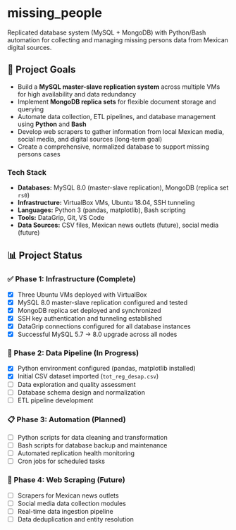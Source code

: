 # missing_people
Replicated database system (MySQL + MongoDB) with Python/Bash automation for collecting and managing missing persons data from Mexican digital sources.

## 🎯 Project Goals

- Build a **MySQL master-slave replication system** across multiple VMs for high availability and data redundancy
- Implement **MongoDB replica sets** for flexible document storage and querying
- Automate data collection, ETL pipelines, and database management using **Python** and **Bash**
- Develop web scrapers to gather information from local Mexican media, social media, and digital sources (long-term goal)
- Create a comprehensive, normalized database to support missing persons cases

### Tech Stack

- **Databases:** MySQL 8.0 (master-slave replication), MongoDB (replica set `rs0`)
- **Infrastructure:** VirtualBox VMs, Ubuntu 18.04, SSH tunneling
- **Languages:** Python 3 (pandas, matplotlib), Bash scripting
- **Tools:** DataGrip, Git, VS Code
- **Data Sources:** CSV files, Mexican news outlets (future), social media (future)

## 📊 Project Status

### ✅ Phase 1: Infrastructure (Complete)
- [x] Three Ubuntu VMs deployed with VirtualBox
- [x] MySQL 8.0 master-slave replication configured and tested
- [x] MongoDB replica set deployed and synchronized
- [x] SSH key authentication and tunneling established
- [x] DataGrip connections configured for all database instances
- [x] Successful MySQL 5.7 → 8.0 upgrade across all nodes

### 🚧 Phase 2: Data Pipeline (In Progress)
- [x] Python environment configured (pandas, matplotlib installed)
- [x] Initial CSV dataset imported (`tot_reg_desap.csv`)
- [ ] Data exploration and quality assessment
- [ ] Database schema design and normalization
- [ ] ETL pipeline development

### 📋 Phase 3: Automation (Planned)
- [ ] Python scripts for data cleaning and transformation
- [ ] Bash scripts for database backup and maintenance
- [ ] Automated replication health monitoring
- [ ] Cron jobs for scheduled tasks

### 🔮 Phase 4: Web Scraping (Future)
- [ ] Scrapers for Mexican news outlets
- [ ] Social media data collection modules
- [ ] Real-time data ingestion pipeline
- [ ] Data deduplication and entity resolution
